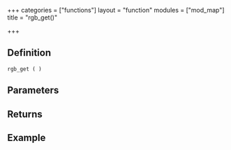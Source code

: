 +++
categories = ["functions"]
layout = "function"
modules = ["mod_map"]
title = "rgb_get()"

+++

## Definition

    rgb_get ( )

## Parameters

## Returns

## Example
